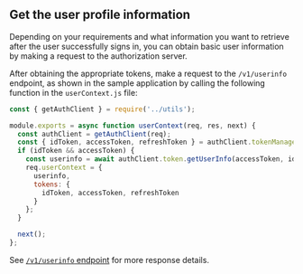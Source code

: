 ## Get the user profile information

Depending on your requirements and what information you want to retrieve after the user successfully signs in, you can obtain basic user information by making a request to the authorization server.

After obtaining the appropriate tokens, make a request to the `/v1/userinfo` endpoint, as shown in the sample application by calling the following function in the `userContext.js` file:

```javascript
const { getAuthClient } = require('../utils');

module.exports = async function userContext(req, res, next) {
  const authClient = getAuthClient(req);
  const { idToken, accessToken, refreshToken } = authClient.tokenManager.getTokensSync();
  if (idToken && accessToken) {
    const userinfo = await authClient.token.getUserInfo(accessToken, idToken);
    req.userContext = {
      userinfo,
      tokens: {
        idToken, accessToken, refreshToken
      }
    };
  }

  next();
};
```

See [`/v1/userinfo` endpoint](/docs/reference/api/oidc/#userinfo) for more response details.

